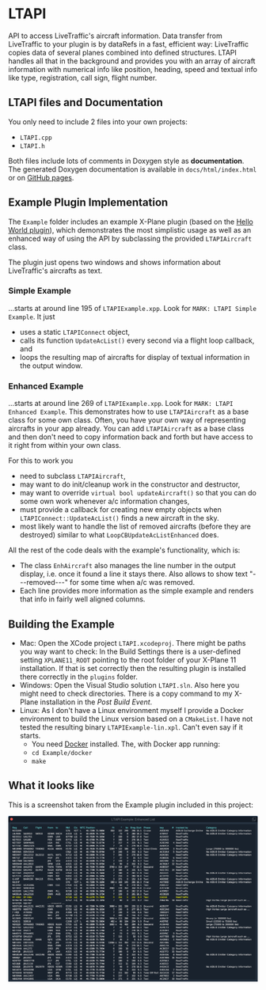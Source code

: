 # LTAPI

API to access LiveTraffic's aircraft information.
Data transfer from LiveTraffic to your plugin is by dataRefs in a fast, efficient way: LiveTraffic copies data of several planes combined into defined structures. LTAPI handles all that in the background and provides you with an array of aircraft information with numerical info like position, heading, speed and textual info like type, registration, call sign, flight number.

## LTAPI files and Documentation

You only need to include 2 files into your own projects:

- `LTAPI.cpp`
- `LTAPI.h`

Both files include lots of comments in Doxygen style as **documentation**. The generated Doxygen documentation is available in `docs/html/index.html` or on
[GitHub pages](https://twinfan.github.io/LTAPI/html/index.html).

## Example Plugin Implementation

The `Example` folder includes an example X-Plane plugin (based on the [Hello World plugin](https://developer.x-plane.com/code-sample/hello-world-sdk-3/)), which demonstrates the most simplistic usage as well as an enhanced way of using the API by subclassing the provided `LTAPIAircraft` class.

The plugin just opens two windows and shows information about LiveTraffic's aircrafts as text.

### Simple Example

...starts at around line 195 of `LTAPIExample.xpp`. Look for `MARK: LTAPI Simple Example`. It just

- uses a static `LTAPIConnect` object,
- calls its function `UpdateAcList()` every second via a flight loop callback, and
- loops the resulting map of aircrafts for display of textual information in the output window.

### Enhanced Example

...starts at around line 269 of `LTAPIExample.xpp`. Look for `MARK: LTAPI Enhanced Example`. This demonstrates how to use `LTAPIAircraft` as a base class for some own class. Often, you have your own way of representing aircrafts in your app already. You can add `LTAPIAircraft` as a base class and then don't need to copy information back and forth but have access to it right from within your own class.

For this to work you

- need to subclass `LTAPIAircraft`,
- may want to do init/cleanup work in the constructor and destructor,
- may want to override `virtual bool updateAircraft()` so that you can do some own work whenever a/c information changes,
- must provide a callback for creating new empty objects when `LTAPIConnect::UpdateAcList()` finds a new aircraft in the sky.
- most likely want to handle the list of removed aircrafts (before they are destroyed) similar to what `LoopCBUpdateAcListEnhanced` does.

All the rest of the code deals with the example's functionality, which is:

- The class `EnhAircraft` also manages the line number in the output display, i.e. once it found a line it stays there. Also allows to show text "---removed---" for some time when a/c was removed.
- Each line provides more information as the simple example and renders that info in fairly well aligned columns.

## Building the Example

- Mac: Open the XCode project `LTAPI.xcodeproj`. There might be paths you way want to check: In the Build Settings there is a user-defined setting `XPLANE11_ROOT` pointing to the root folder of your X-Plane 11 installation. If that is set correctly then the resulting plugin is installed there correctly in the `plugins` folder.
- Windows: Open the Visual Studio solution `LTAPI.sln`. Also here you might need to check directories. There is a copy command to my X-Plane installation in the _Post Build Event_.
- Linux: As I don't have a Linux environment myself I provide a Docker environment to build the Linux version based on a `CMakeList`. I have not tested the resulting binary `LTAPIExample-lin.xpl`. Can't even say if it starts.
  - You need [Docker](https://www.docker.com/get-started) installed. The, with Docker app running:
  - `cd Example/docker`
  - `make`

## What it looks like

This is a screenshot taken from the Example plugin included in this project:

![LTAPI Example Screenshot](Example/LTAPIExample.png)
